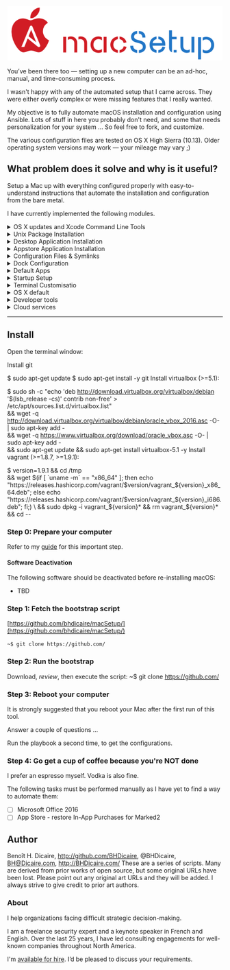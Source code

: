 ![macSetup logo](https://github.com/bhdicaire/macSetup/raw/master/img/logo.png)

You’ve been there too — setting up a new computer can be an ad-hoc, manual, and time-consuming process.

I wasn't happy with any of the automated setup that I came across. They were either overly complex or were missing features that I really wanted.

My objective is to fully automate macOS installation and configuration using Ansible. Lots of stuff in here you probably don't need, and some that needs personalization for your system ... So feel free to fork, and customize.

The various configuration files are tested on OS X High Sierra (10.13). Older operating system versions may work — your mileage may vary  ;)

## What problem does it solve and why is it useful?

Setup a Mac up with everything configured properly with easy-to-understand instructions that automate the installation and configuration from the bare metal.

I have currently implemented the following modules.

<details>
<summary>OS X updates and Xcode Command Line Tools</summary>

The fastest way to find {command options|code pieces} you need :)

</details>

<details>
<summary>Unix Package Installation</summary>

 This is being accomplish with the use of [homebrew](https://github.com/Homebrew/homebrew).
</details>
<details>
<summary>Desktop Application Installation</summary>
This is being performed with the use of [homebrew-cask](https://github.com/caskroom/homebrew-cask).
</details>
<details>
<summary>Appstore Application Installation</summary>
This is being performed with the use of [MAS](https://github.com/).
**You need to login in the app**
</details>
<details>
<summary>Configuration Files & Symlinks</summary>
Any files and folders that are to be copied or symlinked, including app settings, licenses and dotfiles.
</details>
<details>
<summary>Dock Configuration</summary>
Automatic building of the Dock using [dockutil](https://github.com/kcrawford/dockutil).
</details>
<details>
<summary>Default Apps</summary>
File associations for various applications using [duti](https://github.com/moretension/duti).
</details>
<details>
<summary>Startup Setup</summary>
Ensures that the required items start on startup using [loginitems](https://github.com/OJFord/loginitems).
</details>
<details>
<summary>Terminal Customisatio</summary>
Setting up the Terminal using JXA.
</details>
<details>
<summary>OS X default</summary>

[Apple Defaults](https://developer.apple.com/documentation/corefoundation/preferences_utilities)
* **macOS & Software Defaults**: Updating of plist properties for various
  aspects of macOS and software configuration.  This uses a custom plist module
  which allows for complex updates of plist files far beyond the defaults
  command.  The plist module is a modified version of
  [Matthias Neugebauer's plist module](https://github.com/mtneug/ansible-modules-plist).
</details>

<details>
<summary>Developer tools</summary>

Vim, bash, tab completion, curl, git, GNU core utils, Python, Ruby, etc
Developer apps: iTerm2, Sublime Text, Atom, VirtualBox, Vagrant, Docker, Chrome, etc
Node.js, JSHint, and Less
</details>
<details>
<summary>Cloud services</summary>

Amazon Web Services (Boto, AWS CLI, S3cmd,
Azure
</details>

---

## Install

Open the terminal window:

Install git

$ sudo apt-get update
$ sudo apt-get install -y git
Install virtualbox (>=5.1):

$ sudo sh -c "echo 'deb http://download.virtualbox.org/virtualbox/debian '$(lsb_release -cs)' contrib non-free' > /etc/apt/sources.list.d/virtualbox.list" \
&& wget -q http://download.virtualbox.org/virtualbox/debian/oracle_vbox_2016.asc -O- | sudo apt-key add - \
&& wget -q https://www.virtualbox.org/download/oracle_vbox.asc -O- | sudo apt-key add - \
&& sudo apt-get update && sudo apt-get install virtualbox-5.1 -y
Install vagrant (>=1.8.7, >=1.9.1):

$ version=1.9.1 && cd /tmp \
&& wget $(if [ `uname -m` == "x86_64" ]; then echo "https://releases.hashicorp.com/vagrant/$version/vagrant_${version}_x86_64.deb"; else echo "https://releases.hashicorp.com/vagrant/$version/vagrant_${version}_i686.deb"; fi;) \
&& sudo dpkg -i vagrant_${version}* && rm vagrant_${version}* && cd --


### Step 0: Prepare your computer
Refer to my [guide](https://github.com/bhdicaire/macSetup/blob/master/prepare.md) for this important step.

#### Software Deactivation

The following software should be deactivated before re-installing macOS:
* TBD
### Step 1: Fetch the bootstrap script

[https://github.com/bhdicaire/macSetup/](https://github.com/bhdicaire/macSetup/)

    ~$ git clone https://github.com/

### Step 2: Run the bootstrap
Download, *review*, then execute the script:
    ~$ git clone https://github.com/

### Step 3: Reboot your computer

It is strongly suggested that you reboot your Mac after the first run
of this tool.

Answer a couple of questions ...

Run the playbook a second time, to get the configurations.

### Step 4: Go get a cup of coffee because you're NOT done

I prefer an espresso myself. Vodka is also fine.

The following tasks must be performed manually as I have yet to find a way to
automate them:
- [ ] Microsoft Office 2016
- [ ] App Store - restore In-App Purchases for Marked2

## Author

Benoît H. Dicaire, http://github.com/BHDicaire, @BHDicaire, BH@Dicaire.com, http://BHDicaire.com/
These are a series of scripts. Many are derived from prior works of open source, but some original URLs have been lost. Please point out any original art URLs and they will be added. I always strive to give credit to prior art authors.

### About

I help organizations facing difficult strategic decision-making.

I am a freelance security expert and a keynote speaker in French and English. Over the last 25 years, I have led consulting engagements for well-known companies throughout North America.

I'm [available for hire](http://dicaire.com/).  I’d be pleased to discuss your requirements.
